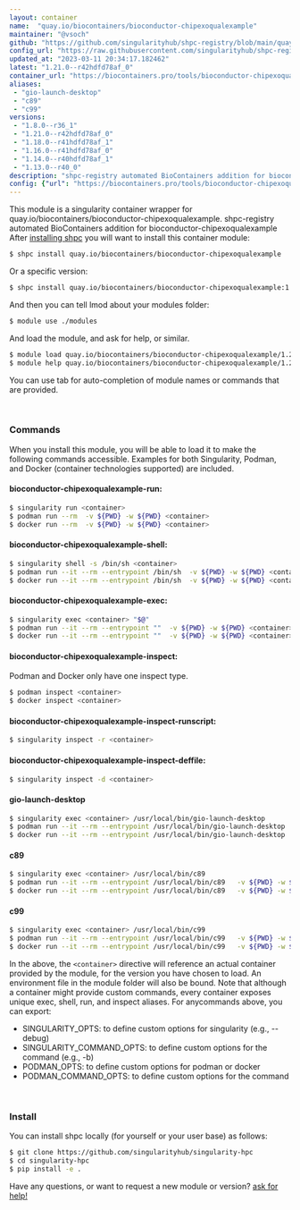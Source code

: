 ```yaml
---
layout: container
name:  "quay.io/biocontainers/bioconductor-chipexoqualexample"
maintainer: "@vsoch"
github: "https://github.com/singularityhub/shpc-registry/blob/main/quay.io/biocontainers/bioconductor-chipexoqualexample/container.yaml"
config_url: "https://raw.githubusercontent.com/singularityhub/shpc-registry/main/quay.io/biocontainers/bioconductor-chipexoqualexample/container.yaml"
updated_at: "2023-03-11 20:34:17.182462"
latest: "1.21.0--r42hdfd78af_0"
container_url: "https://biocontainers.pro/tools/bioconductor-chipexoqualexample"
aliases:
 - "gio-launch-desktop"
 - "c89"
 - "c99"
versions:
 - "1.8.0--r36_1"
 - "1.21.0--r42hdfd78af_0"
 - "1.18.0--r41hdfd78af_1"
 - "1.16.0--r41hdfd78af_0"
 - "1.14.0--r40hdfd78af_1"
 - "1.13.0--r40_0"
description: "shpc-registry automated BioContainers addition for bioconductor-chipexoqualexample"
config: {"url": "https://biocontainers.pro/tools/bioconductor-chipexoqualexample", "maintainer": "@vsoch", "description": "shpc-registry automated BioContainers addition for bioconductor-chipexoqualexample", "latest": {"1.21.0--r42hdfd78af_0": "sha256:6a95a8e740a4f8950c4c06c6ffafe88bb4e2a7be4ae2ed15e3dffc13029a0d4c"}, "tags": {"1.8.0--r36_1": "sha256:ed284a73f9f99f4dd6a8d6a73dc5d4a05d1e17a416bf61609568254205563ed2", "1.21.0--r42hdfd78af_0": "sha256:6a95a8e740a4f8950c4c06c6ffafe88bb4e2a7be4ae2ed15e3dffc13029a0d4c", "1.18.0--r41hdfd78af_1": "sha256:cfdc2414c35081d3e51591f9dbb6323aeca00bc48e807323b4f17351f5df1af4", "1.16.0--r41hdfd78af_0": "sha256:74d1b74689d1cc748b65793438688d8b3625f426096e82d4b39996545a0c31f7", "1.14.0--r40hdfd78af_1": "sha256:62b94b2a79f643933e036a300bea98c50fc1a818b376f4d826577a73adbca169", "1.13.0--r40_0": "sha256:938d9488eb7d5b8a87b35d3b04abd12fa9c0c641984f7a920ba312e547e45caa"}, "docker": "quay.io/biocontainers/bioconductor-chipexoqualexample", "aliases": {"gio-launch-desktop": "/usr/local/bin/gio-launch-desktop", "c89": "/usr/local/bin/c89", "c99": "/usr/local/bin/c99"}}
---
```


This module is a singularity container wrapper for quay.io/biocontainers/bioconductor-chipexoqualexample.
shpc-registry automated BioContainers addition for bioconductor-chipexoqualexample
After [installing shpc](#install) you will want to install this container module:


```bash
$ shpc install quay.io/biocontainers/bioconductor-chipexoqualexample
```

Or a specific version:

```bash
$ shpc install quay.io/biocontainers/bioconductor-chipexoqualexample:1.21.0--r42hdfd78af_0
```

And then you can tell lmod about your modules folder:

```bash
$ module use ./modules
```

And load the module, and ask for help, or similar.

```bash
$ module load quay.io/biocontainers/bioconductor-chipexoqualexample/1.21.0--r42hdfd78af_0
$ module help quay.io/biocontainers/bioconductor-chipexoqualexample/1.21.0--r42hdfd78af_0
```

You can use tab for auto-completion of module names or commands that are provided.

<br>

### Commands

When you install this module, you will be able to load it to make the following commands accessible.
Examples for both Singularity, Podman, and Docker (container technologies supported) are included.

#### bioconductor-chipexoqualexample-run:

```bash
$ singularity run <container>
$ podman run --rm  -v ${PWD} -w ${PWD} <container>
$ docker run --rm  -v ${PWD} -w ${PWD} <container>
```

#### bioconductor-chipexoqualexample-shell:

```bash
$ singularity shell -s /bin/sh <container>
$ podman run --it --rm --entrypoint /bin/sh  -v ${PWD} -w ${PWD} <container>
$ docker run --it --rm --entrypoint /bin/sh  -v ${PWD} -w ${PWD} <container>
```

#### bioconductor-chipexoqualexample-exec:

```bash
$ singularity exec <container> "$@"
$ podman run --it --rm --entrypoint ""  -v ${PWD} -w ${PWD} <container> "$@"
$ docker run --it --rm --entrypoint ""  -v ${PWD} -w ${PWD} <container> "$@"
```

#### bioconductor-chipexoqualexample-inspect:

Podman and Docker only have one inspect type.

```bash
$ podman inspect <container>
$ docker inspect <container>
```

#### bioconductor-chipexoqualexample-inspect-runscript:

```bash
$ singularity inspect -r <container>
```

#### bioconductor-chipexoqualexample-inspect-deffile:

```bash
$ singularity inspect -d <container>
```


#### gio-launch-desktop

```bash
$ singularity exec <container> /usr/local/bin/gio-launch-desktop
$ podman run --it --rm --entrypoint /usr/local/bin/gio-launch-desktop   -v ${PWD} -w ${PWD} <container> -c " $@"
$ docker run --it --rm --entrypoint /usr/local/bin/gio-launch-desktop   -v ${PWD} -w ${PWD} <container> -c " $@"
```


#### c89

```bash
$ singularity exec <container> /usr/local/bin/c89
$ podman run --it --rm --entrypoint /usr/local/bin/c89   -v ${PWD} -w ${PWD} <container> -c " $@"
$ docker run --it --rm --entrypoint /usr/local/bin/c89   -v ${PWD} -w ${PWD} <container> -c " $@"
```


#### c99

```bash
$ singularity exec <container> /usr/local/bin/c99
$ podman run --it --rm --entrypoint /usr/local/bin/c99   -v ${PWD} -w ${PWD} <container> -c " $@"
$ docker run --it --rm --entrypoint /usr/local/bin/c99   -v ${PWD} -w ${PWD} <container> -c " $@"
```



In the above, the `<container>` directive will reference an actual container provided
by the module, for the version you have chosen to load. An environment file in the
module folder will also be bound. Note that although a container
might provide custom commands, every container exposes unique exec, shell, run, and
inspect aliases. For anycommands above, you can export:

 - SINGULARITY_OPTS: to define custom options for singularity (e.g., --debug)
 - SINGULARITY_COMMAND_OPTS: to define custom options for the command (e.g., -b)
 - PODMAN_OPTS: to define custom options for podman or docker
 - PODMAN_COMMAND_OPTS: to define custom options for the command

<br>

### Install

You can install shpc locally (for yourself or your user base) as follows:

```bash
$ git clone https://github.com/singularityhub/singularity-hpc
$ cd singularity-hpc
$ pip install -e .
```

Have any questions, or want to request a new module or version? [ask for help!](https://github.com/singularityhub/singularity-hpc/issues)